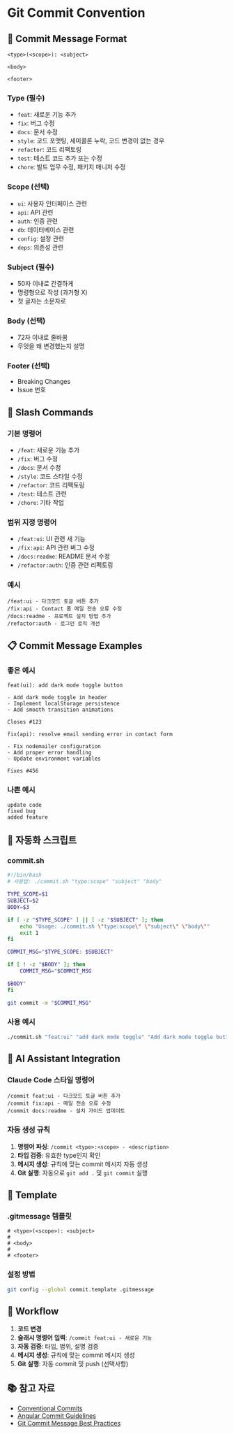# Git Commit Convention

## 📝 Commit Message Format

```
<type>(<scope>): <subject>

<body>

<footer>
```

### Type (필수)

- `feat`: 새로운 기능 추가
- `fix`: 버그 수정
- `docs`: 문서 수정
- `style`: 코드 포맷팅, 세미콜론 누락, 코드 변경이 없는 경우
- `refactor`: 코드 리팩토링
- `test`: 테스트 코드 추가 또는 수정
- `chore`: 빌드 업무 수정, 패키지 매니저 수정

### Scope (선택)

- `ui`: 사용자 인터페이스 관련
- `api`: API 관련
- `auth`: 인증 관련
- `db`: 데이터베이스 관련
- `config`: 설정 관련
- `deps`: 의존성 관련

### Subject (필수)

- 50자 이내로 간결하게
- 명령형으로 작성 (과거형 X)
- 첫 글자는 소문자로

### Body (선택)

- 72자 이내로 줄바꿈
- 무엇을 왜 변경했는지 설명

### Footer (선택)

- Breaking Changes
- Issue 번호

## 🚀 Slash Commands

### 기본 명령어

- `/feat`: 새로운 기능 추가
- `/fix`: 버그 수정
- `/docs`: 문서 수정
- `/style`: 코드 스타일 수정
- `/refactor`: 코드 리팩토링
- `/test`: 테스트 관련
- `/chore`: 기타 작업

### 범위 지정 명령어

- `/feat:ui`: UI 관련 새 기능
- `/fix:api`: API 관련 버그 수정
- `/docs:readme`: README 문서 수정
- `/refactor:auth`: 인증 관련 리팩토링

### 예시

```
/feat:ui - 다크모드 토글 버튼 추가
/fix:api - Contact 폼 메일 전송 오류 수정
/docs:readme - 프로젝트 설치 방법 추가
/refactor:auth - 로그인 로직 개선
```

## 📋 Commit Message Examples

### 좋은 예시

```
feat(ui): add dark mode toggle button

- Add dark mode toggle in header
- Implement localStorage persistence
- Add smooth transition animations

Closes #123
```

```
fix(api): resolve email sending error in contact form

- Fix nodemailer configuration
- Add proper error handling
- Update environment variables

Fixes #456
```

### 나쁜 예시

```
update code
fixed bug
added feature
```

## 🔧 자동화 스크립트

### commit.sh

```bash
#!/bin/bash
# 사용법: ./commit.sh "type:scope" "subject" "body"

TYPE_SCOPE=$1
SUBJECT=$2
BODY=$3

if [ -z "$TYPE_SCOPE" ] || [ -z "$SUBJECT" ]; then
    echo "Usage: ./commit.sh \"type:scope\" \"subject\" \"body\""
    exit 1
fi

COMMIT_MSG="$TYPE_SCOPE: $SUBJECT"

if [ ! -z "$BODY" ]; then
    COMMIT_MSG="$COMMIT_MSG

$BODY"
fi

git commit -m "$COMMIT_MSG"
```

### 사용 예시

```bash
./commit.sh "feat:ui" "add dark mode toggle" "Add dark mode toggle button in header with localStorage persistence"
```

## 🎯 AI Assistant Integration

### Claude Code 스타일 명령어

```
/commit feat:ui - 다크모드 토글 버튼 추가
/commit fix:api - 메일 전송 오류 수정
/commit docs:readme - 설치 가이드 업데이트
```

### 자동 생성 규칙

1. **명령어 파싱**: `/commit <type>:<scope> - <description>`
2. **타입 검증**: 유효한 type인지 확인
3. **메시지 생성**: 규칙에 맞는 commit 메시지 자동 생성
4. **Git 실행**: 자동으로 `git add .` 및 `git commit` 실행

## 📝 Template

### .gitmessage 템플릿

```
# <type>(<scope>): <subject>
#
# <body>
#
# <footer>
```

### 설정 방법

```bash
git config --global commit.template .gitmessage
```

## 🔄 Workflow

1. **코드 변경**
2. **슬래시 명령어 입력**: `/commit feat:ui - 새로운 기능`
3. **자동 검증**: 타입, 범위, 설명 검증
4. **메시지 생성**: 규칙에 맞는 commit 메시지 생성
5. **Git 실행**: 자동 commit 및 push (선택사항)

## 📚 참고 자료

- [Conventional Commits](https://www.conventionalcommits.org/)
- [Angular Commit Guidelines](https://github.com/angular/angular/blob/main/CONTRIBUTING.md#-commit-message-format)
- [Git Commit Message Best Practices](https://chris.beams.io/posts/git-commit/)
